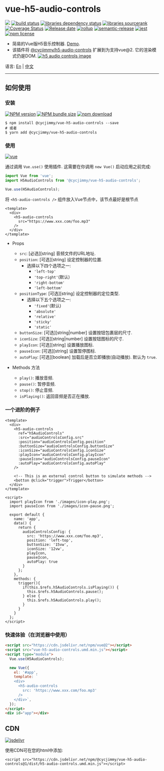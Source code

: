 # vue-h5-audio-controls

![][workflows-badge-image]
[![build status][travis-image]][travis-url]
[![libraries dependency status][libraries-status-image]][libraries-status-url]
[![libraries sourcerank][libraries-sourcerank-image]][libraries-sourcerank-url]
[![Coverage Status][coverage-image]][coverage-url]
[![Release date][release-date-image]][release-url]
[![rollup][rollup-image]][rollup-url]
[![semantic-release][semantic-image]][semantic-url]
[![jest][jest-image]][jest-url]
[![npm license][license-image]][download-url]

* 简易的Vue版H5音乐控制器. [Demo][github-pages-url]. 
* 该插件将 [@cycjimmy/h5-audio-controls][h5-audio-controls-url] 扩展到为支持vue@2. 它的渲染模式仍是DOM. [![h5 audio controls image][h5-audio-controls-image]][h5-audio-controls-url]

语言: [En][Readme-url-En] | [中文][Readme-url-ZhCN]
***

## 如何使用
### 安装
[![NPM version][npm-image]][npm-url]
[![NPM bundle size][npm-bundle-size-image]][npm-url]
[![npm download][download-image]][download-url]

```shell
$ npm install @cycjimmy/vue-h5-audio-controls --save
# 或者
$ yarn add @cycjimmy/vue-h5-audio-controls
```

### 使用
[![vue][vue-image]][vue-url]

通过调用 `Vue.use()` 使用插件. 这需要在你调用 `new Vue()` 启动应用之前完成:
```javascript
import Vue from 'vue';
import H5AudioControls from '@cycjimmy/vue-h5-audio-controls';

Vue.use(H5AudioControls);
```

将 `<h5-audio-controls />` 组件放入Vue节点中，该节点最好是根节点
```vue
<template>
  <div>
    <h5-audio-controls 
      src="https://www.xxx.com/foo.mp3"
    />
  </div>
</template>
```

* Props
  * `src`: [必选][string] 音频文件的URL地址.
  * `position`: [可选][string] 设定控制器的位置.
    * 选择以下四个选项之一:
      * `'left-top'`
      * `'top-right'`(默认)
      * `'right-bottom'`
      * `'left-bottom'`
  * `positionType`: [可选][string] 设定控制器的定位类型.
    * 选择以下五个选项之一:
      * `'fixed'`(默认)
      * `'absolute'`
      * `'relative'`
      * `'sticky'`
      * `'static'`
  * `buttonSize`: [可选][string|number] 设置按钮包裹层的尺寸.
  * `iconSize`: [可选][string|number] 设置按钮图标的尺寸.
  * `playIcon`: [可选][string] 设置播放图标.
  * `pauseIcon`: [可选][string] 设置暂停图标.
  * `autoPlay`: [可选][boolean] 加载后是否立即播放(自动播放). 默认为 `true`.

* Methods 方法
  * `play()`: 播放音频.
  * `pause()`: 暂停音频.
  * `stop()`: 停止音频.
  * `isPlaying()`: 返回音频是否正在播放.
  
### 一个进阶的例子
```vue
<template>
  <div>
    <h5-audio-controls 
      ref="h5AudioControls"
      :src="audioControlsConfig.src"
      :position="audioControlsConfig.position"
      :buttonSize="audioControlsConfig.buttonSize"
      :iconSize="audioControlsConfig.iconSize"
      :playIcon="audioControlsConfig.playIcon"
      :pauseIcon="audioControlsConfig.pauseIcon"
      :autoPlay="audioControlsConfig.autoPlay"
    />

    <!-- This is an external control button to simulate methods -->
    <botton @click="trigger">Trigger</botton>
  </div>
</template>
  
<script>
  import playIcon from './images/icon-play.png';
  import pauseIcon from './images/icon-pause.png';

  export default {
    name: 'app',
    data() {
      return {
        audioControlsConfig: {
          src: 'https://www.xxx.com/foo.mp3',
          position: 'left-top',
          buttonSize: '15vw',
          iconSize: '12vw',
          playIcon,
          pauseIcon,
          autoPlay: true
        }
      };
    },
    methods: {
      trigger(){
        if(this.$refs.h5AudioControls.isPlaying()) {
          this.$refs.h5AudioControls.pause();
        } else {
          this.$refs.h5AudioControls.play();
        }
      }
    }
  };
</script>
```

### 快速体验（在浏览器中使用）
```html
<script src="https://cdn.jsdelivr.net/npm/vue@2"></script>
<script src="vue-h5-audio-controls.umd.min.js"></script>
<script type="module">
  Vue.use(H5AudioControls);

  new Vue({
    el: '#app',
    template: `
    <div>
      <h5-audio-controls
        src: 'https://www.xxx.com/foo.mp3'
      />
    </div>`,
  });
</script>
<div id="app"></div>
```

## CDN
[![jsdelivr][jsdelivr-image]][jsdelivr-url]

使用CDN可在您的html中添加:
```text
<script src="https://cdn.jsdelivr.net/npm/@cycjimmy/vue-h5-audio-controls@1/dist/h5-audio-controls.umd.min.js"></script>
```

<!-- Links: -->
[npm-image]: https://img.shields.io/npm/v/@cycjimmy/vue-h5-audio-controls
[npm-url]: https://npmjs.org/package/@cycjimmy/vue-h5-audio-controls
[npm-bundle-size-image]: https://img.shields.io/bundlephobia/min/@cycjimmy/vue-h5-audio-controls

[download-image]: https://img.shields.io/npm/dt/@cycjimmy/vue-h5-audio-controls
[download-url]: https://npmjs.org/package/@cycjimmy/vue-h5-audio-controls

[jsdelivr-image]: https://img.shields.io/jsdelivr/npm/hy/@cycjimmy/vue-h5-audio-controls
[jsdelivr-url]: https://www.jsdelivr.com/package/npm/@cycjimmy/vue-h5-audio-controls

[workflows-badge-image]: https://github.com/cycjimmy/vue-h5-audio-controls/workflows/Test%20CI/badge.svg
[travis-image]: https://img.shields.io/travis/cycjimmy/vue-h5-audio-controls
[travis-url]: https://travis-ci.org/cycjimmy/vue-h5-audio-controls

[libraries-status-image]: https://img.shields.io/librariesio/release/npm/@cycjimmy/vue-h5-audio-controls
[libraries-sourcerank-image]: https://img.shields.io/librariesio/sourcerank/npm/@cycjimmy/vue-h5-audio-controls
[libraries-status-url]: https://libraries.io/github/cycjimmy/vue-h5-audio-controls
[libraries-sourcerank-url]: https://libraries.io/npm/@cycjimmy%2Fvue-h5-audio-controls

[coverage-image]: https://img.shields.io/coveralls/github/cycjimmy/vue-h5-audio-controls
[coverage-url]: https://coveralls.io/github/cycjimmy/vue-h5-audio-controls

[release-date-image]: https://img.shields.io/github/release-date/cycjimmy/vue-h5-audio-controls
[release-url]: https://github.com/cycjimmy/vue-h5-audio-controls/releases

[rollup-image]: https://img.shields.io/github/package-json/dependency-version/cycjimmy/vue-h5-audio-controls/dev/rollup
[rollup-url]: https://github.com/rollup/rollup

[vue-image]: https://img.shields.io/github/package-json/dependency-version/cycjimmy/vue-h5-audio-controls/dev/vue
[vue-url]: https://github.com/vuejs/vue

[h5-audio-controls-image]: https://img.shields.io/github/package-json/dependency-version/cycjimmy/vue-h5-audio-controls/@cycjimmy/h5-audio-controls
[h5-audio-controls-url]: https://github.com/cycjimmy/h5-audio-controls

[semantic-image]: https://img.shields.io/badge/%20%20%F0%9F%93%A6%F0%9F%9A%80-semantic--release-e10079.svg
[semantic-url]: https://github.com/semantic-release/semantic-release

[jest-image]: https://img.shields.io/badge/tested_with-jest-99424f.svg
[jest-url]: https://github.com/facebook/jest

[license-image]: https://img.shields.io/npm/l/@cycjimmy/vue-h5-audio-controls

[github-pages-url]: https://cycjimmy.github.io/vue-h5-audio-controls/

[Readme-url-En]: https://github.com/cycjimmy/vue-h5-audio-controls/blob/master/README.md
[Readme-url-ZhCN]: https://github.com/cycjimmy/vue-h5-audio-controls/blob/master/README_zhCN.md
